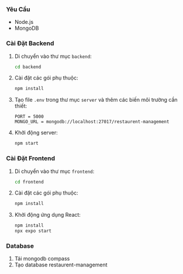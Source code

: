 ### Yêu Cầu
- Node.js 
- MongoDB

### Cài Đặt Backend
1. Di chuyển vào thư mục `backend`:
   ```bash
   cd backend
   ```

2. Cài đặt các gói phụ thuộc:
   ```bash
   npm install
   ```

3. Tạo file `.env` trong thư mục `server` và thêm các biến môi trường cần thiết:
   ```
   PORT = 5000
   MONGO_URL = mongodb://localhost:27017/restaurent-management
   ```

4. Khởi động server:
   ```bash
   npm start
   ```

### Cài Đặt Frontend
1. Di chuyển vào thư mục `frontend`:
   ```bash
   cd frontend
   ```

2. Cài đặt các gói phụ thuộc:
   ```bash
   npm install
   ```
4. Khởi động ứng dụng React:
   ```bash
   npm install
   npx expo start
   ```

### Database
1. Tải mongodb compass
2. Tạo database restaurent-management


